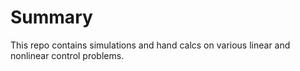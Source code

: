 # Summary
This repo contains simulations and hand calcs on various linear and nonlinear control problems.
